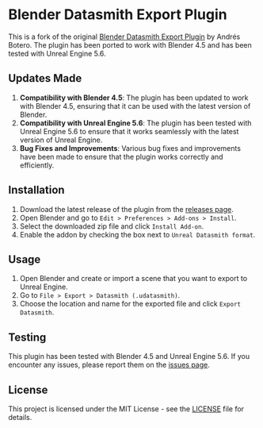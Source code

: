 # Blender Datasmith Export Plugin

This is a fork of the original [Blender Datasmith Export Plugin](https://github.com/0xafbf/blender-datasmith-export) by Andrés Botero. The plugin has been ported to work with Blender 4.5 and has been tested with Unreal Engine 5.6.

## Updates Made

1. **Compatibility with Blender 4.5**: The plugin has been updated to work with Blender 4.5, ensuring that it can be used with the latest version of Blender.
2. **Compatibility with Unreal Engine 5.6**: The plugin has been tested with Unreal Engine 5.6 to ensure that it works seamlessly with the latest version of Unreal Engine.
3. **Bug Fixes and Improvements**: Various bug fixes and improvements have been made to ensure that the plugin works correctly and efficiently.

## Installation

1. Download the latest release of the plugin from the [releases page](https://github.com/yourusername/blender-datasmith-export/releases).
2. Open Blender and go to `Edit > Preferences > Add-ons > Install`.
3. Select the downloaded zip file and click `Install Add-on`.
4. Enable the addon by checking the box next to `Unreal Datasmith format`.

## Usage

1. Open Blender and create or import a scene that you want to export to Unreal Engine.
2. Go to `File > Export > Datasmith (.udatasmith)`.
3. Choose the location and name for the exported file and click `Export Datasmith`.

## Testing

This plugin has been tested with Blender 4.5 and Unreal Engine 5.6. If you encounter any issues, please report them on the [issues page](https://github.com/yourusername/blender-datasmith-export/issues).

## License

This project is licensed under the MIT License - see the [LICENSE](LICENSE) file for details.
